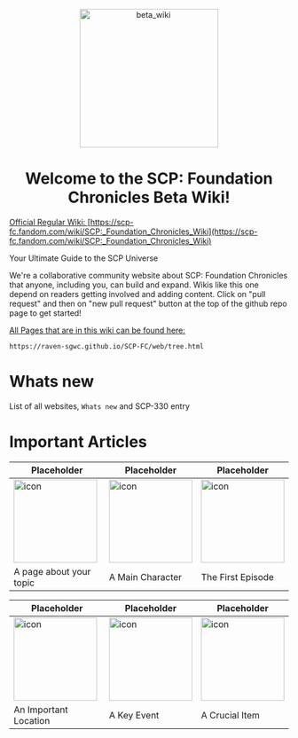 <p align="center">
 <img width="250" src="https://raven-sgwc.github.io/SCP-FC/assets/images/BETA_WIKI.png" alt="beta_wiki"/>
</p>
<h1 align="center">Welcome to the SCP: Foundation Chronicles Beta Wiki!</h1>

[Official Regular Wiki: ](https://scp-fc.fandom.com/wiki/SCP:_Foundation_Chronicles_Wiki)
[https://scp-fc.fandom.com/wiki/SCP:_Foundation_Chronicles_Wiki](https://scp-fc.fandom.com/wiki/SCP:_Foundation_Chronicles_Wiki)

Your Ultimate Guide to the SCP Universe

We're a collaborative community website about SCP: Foundation Chronicles that anyone, including you, can build and expand. Wikis like this one depend on readers getting involved and adding content. Click on "pull request" and then on "new pull request" button at the top of the github repo page to get started!

[All Pages that are in this wiki can be found here:](https://raven-sgwc.github.io/SCP-FC/web/tree.html) 
```
https://raven-sgwc.github.io/SCP-FC/web/tree.html
```

# Whats new

List of all websites, `Whats new` and SCP-330 entry

# Important Articles

| Placeholder | Placeholder | Placeholder |
|---|---|---|
| <img src="https://raven-sgwc.github.io/SCP-FC/assets/images/logo.png" title="icon"  alt="icon" width="150" height="150"/> | <img src="https://raven-sgwc.github.io/SCP-FC/assets/images/logo.png" title="icon"  alt="icon" width="150" height="150"/> | <img src="https://raven-sgwc.github.io/SCP-FC/assets/images/logo.png" title="icon"  alt="icon" width="150" height="150"/> |
| A page about your topic | A Main Character | The First Episode |

| Placeholder | Placeholder | Placeholder |
|---|---|---|
| <img src="https://raven-sgwc.github.io/SCP-FC/assets/images/logo.png" title="icon"  alt="icon" width="150" height="150"/> | <img src="https://raven-sgwc.github.io/SCP-FC/assets/images/logo.png" title="icon"  alt="icon" width="150" height="150"/> | <img src="https://raven-sgwc.github.io/SCP-FC/assets/images/logo.png" title="icon"  alt="icon" width="150" height="150"/> |
| An Important Location | A Key Event | A Crucial Item |